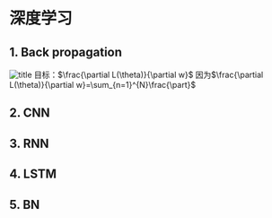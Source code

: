 # 深度学习
## 1. Back propagation
![title](https://i.loli.net/2019/10/17/cMwIxP3Hh71lTCv.png)
目标：$\frac{\partial L(\theta)}{\partial w}$
因为$\frac{\partial L(\theta)}{\partial w}=\sum_{n=1}^{N}\frac{\part}$
## 2. CNN
## 3. RNN
## 4. LSTM
## 5. BN